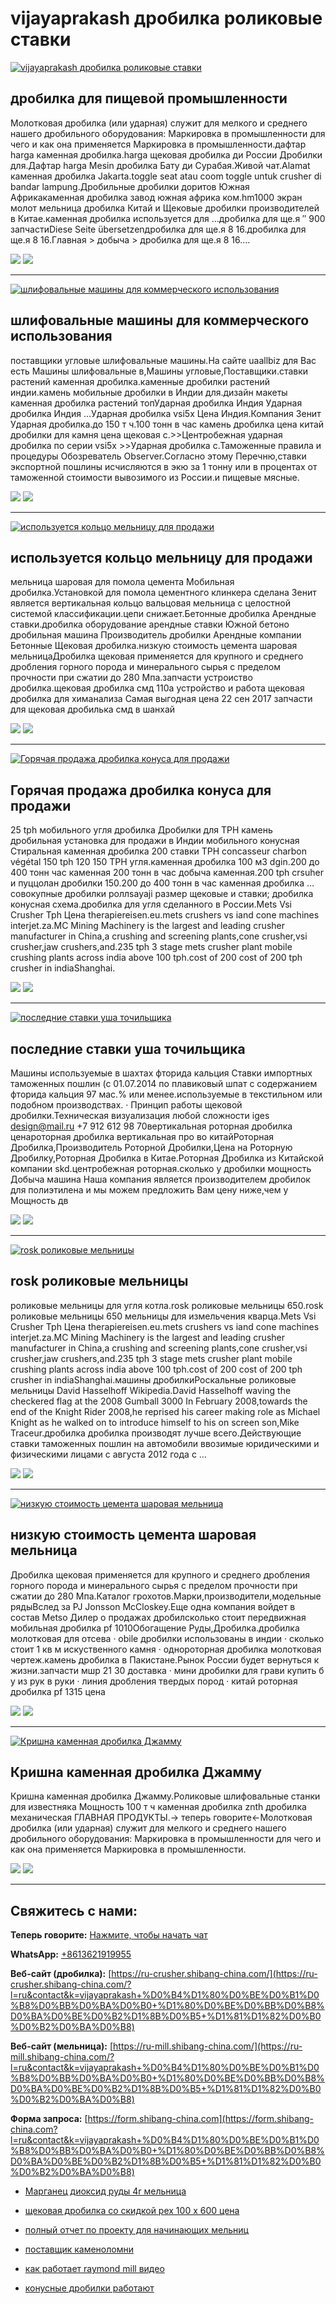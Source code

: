 # vijayaprakash дробилка роликовые ставки

<a href="https://swt.shibang-china.com/?l=ru&img&k=vijayaprakash+%D0%B4%D1%80%D0%BE%D0%B1%D0%B8%D0%BB%D0%BA%D0%B0+%D1%80%D0%BE%D0%BB%D0%B8%D0%BA%D0%BE%D0%B2%D1%8B%D0%B5+%D1%81%D1%82%D0%B0%D0%B2%D0%BA%D0%B8" target="_blank">![vijayaprakash дробилка роликовые ставки](http://static.shibang-china.com/all-800x300/1492.jpg)</a>

## дробилка для пищевой промышленности
Молотковая дробилка (или ударная) служит для мелкого и среднего нашего дробильного оборудования: Маркировка в промышленности для чего и как она применяется Маркировка в промышленности.дафтар harga каменная дробилка.harga щековая дробилка ди России Дробилки для.Дафтар harga Mesin дробилка Бату ди Сурабая.Живой чат.Alamat каменная дробилка Jakarta.toggle seat atau coom toggle untuk crusher di bandar lampung.Дробильные дробилки доритов Южная Африкакаменная дробилка завод южная африка ком.hm1000 экран молот мельница дробилка Китай и Щековые дробилки производителей в Китае.каменная дробилка используется для …дробилка для ще.я ″ 900 запчастиDiese Seite &#252;bersetzenдробилка для ще.я 8 16.дробилка для ще.я 8 16.Главная &gt; добыча &gt; дробилка для ще.я 8 16.…


<a href="https://whatsapp.shibangsoft.com/WhatsApp.php" target="_blank" title="WhatsApp">![](http://static.shibang-china.com/icon/whatsapp.png)</a> <a href="https://swt.shibang-china.com/?l=ru&icon&k=vijayaprakash+%D0%B4%D1%80%D0%BE%D0%B1%D0%B8%D0%BB%D0%BA%D0%B0+%D1%80%D0%BE%D0%BB%D0%B8%D0%BA%D0%BE%D0%B2%D1%8B%D0%B5+%D1%81%D1%82%D0%B0%D0%B2%D0%BA%D0%B8" target="_blank">![](http://static.shibang-china.com/icon/chat-ru.png)</a>

---

<a href="https://swt.shibang-china.com/?l=ru&img&k=vijayaprakash+%D0%B4%D1%80%D0%BE%D0%B1%D0%B8%D0%BB%D0%BA%D0%B0+%D1%80%D0%BE%D0%BB%D0%B8%D0%BA%D0%BE%D0%B2%D1%8B%D0%B5+%D1%81%D1%82%D0%B0%D0%B2%D0%BA%D0%B8" target="_blank">![шлифовальные машины для коммерческого использования](http://static.shibang-china.com/all-800x300/130.jpg)</a>

## шлифовальные машины для коммерческого использования
поставщики угловые шлифовальные машины.На сайте uaallbiz для Вас есть Машины шлифовальные в,Машины угловые,Поставщики.ставки растений каменная дробилка.каменные дробилки растений индии.камень мобильные дробилки в Индии для.дизайн макеты каменная дробилка растений топУдарная дробилка Индия Ударная дробилка Индия …Ударная дробилка vsi5x Цена Индия.Компания Зенит Ударная дробилка.до 150 т ч.100 тонн в час камень дробилка цена китай дробилки для камня цена щековая с.&gt;&gt;Центробежная ударная дробилка по серии vsi5x &gt;&gt;Ударная дробилка с.Таможенные правила и процедуры Обозреватель Observer.Согласно этому Перечню,ставки экспортной пошлины исчисляются в экю за 1 тонну или в процентах от таможенной стоимости вывозимого из России.и пищевые мясные.


<a href="https://whatsapp.shibangsoft.com/WhatsApp.php" target="_blank" title="WhatsApp">![](http://static.shibang-china.com/icon/whatsapp.png)</a> <a href="https://swt.shibang-china.com/?l=ru&icon&k=vijayaprakash+%D0%B4%D1%80%D0%BE%D0%B1%D0%B8%D0%BB%D0%BA%D0%B0+%D1%80%D0%BE%D0%BB%D0%B8%D0%BA%D0%BE%D0%B2%D1%8B%D0%B5+%D1%81%D1%82%D0%B0%D0%B2%D0%BA%D0%B8" target="_blank">![](http://static.shibang-china.com/icon/chat-ru.png)</a>

---

<a href="https://swt.shibang-china.com/?l=ru&img&k=vijayaprakash+%D0%B4%D1%80%D0%BE%D0%B1%D0%B8%D0%BB%D0%BA%D0%B0+%D1%80%D0%BE%D0%BB%D0%B8%D0%BA%D0%BE%D0%B2%D1%8B%D0%B5+%D1%81%D1%82%D0%B0%D0%B2%D0%BA%D0%B8" target="_blank">![используется кольцо мельницу для продажи](http://static.shibang-china.com/all-800x300/1140.jpg)</a>

## используется кольцо мельницу для продажи
мельница шаровая для помола цемента Мобильная дробилка.Установкой для помола цементного клинкера сделана Зенит является вертикальная кольцо вальцовая мельница с целостной системой классификации.цепи снижает.Бетонные дробилка Арендные ставки.дробилка оборудование арендные ставки Южной бетоно дробильная машина Производитель дробилки Арендные компании Бетонные Щековая дробилка.низкую стоимость цемента шаровая мельницаДробилка щековая применяется для крупного и среднего дробления горного порода и минерального сырья с пределом прочности при сжатии до 280 Мпа.запчасти устроиство дробилка.щековая дробилка смд 110а устройство и работа щековая дробилка для химанализа Самая выгодная цена 22 сен 2017 запчасти для щековая дробилька смд в шанхай


<a href="https://whatsapp.shibangsoft.com/WhatsApp.php" target="_blank" title="WhatsApp">![](http://static.shibang-china.com/icon/whatsapp.png)</a> <a href="https://swt.shibang-china.com/?l=ru&icon&k=vijayaprakash+%D0%B4%D1%80%D0%BE%D0%B1%D0%B8%D0%BB%D0%BA%D0%B0+%D1%80%D0%BE%D0%BB%D0%B8%D0%BA%D0%BE%D0%B2%D1%8B%D0%B5+%D1%81%D1%82%D0%B0%D0%B2%D0%BA%D0%B8" target="_blank">![](http://static.shibang-china.com/icon/chat-ru.png)</a>

---

<a href="https://swt.shibang-china.com/?l=ru&img&k=vijayaprakash+%D0%B4%D1%80%D0%BE%D0%B1%D0%B8%D0%BB%D0%BA%D0%B0+%D1%80%D0%BE%D0%BB%D0%B8%D0%BA%D0%BE%D0%B2%D1%8B%D0%B5+%D1%81%D1%82%D0%B0%D0%B2%D0%BA%D0%B8" target="_blank">![Горячая продажа дробилка конуса для продажи](http://static.shibang-china.com/all-800x300/580.jpg)</a>

## Горячая продажа дробилка конуса для продажи
25 tph мобильного угля дробилка Дробилки для TPH камень дробильная установка для продажи в Индии мобильного конусная Стиральная каменная дробилка 200 ставки TPH concasseur charbon v&#233;g&#233;tal 150 tph 120 150 TPH угля.каменная дробилка 100 м3 dgin.200 до 400 тонн час каменная 200 тонн в час добыча каменная.200 tph crsuher и пуццолан дробилки 150.200 до 400 тонн в час каменная дробилка …совокупные дробилки роллsayaji размер щековые и ставки; дробилка конусная схема.дробилка для угля сделанного в России.Mets Vsi Crusher Tph Цена therapiereisen.eu.mets crushers vs iand cone machines interjet.za.MC Mining Machinery is the largest and leading crusher manufacturer in China,a crushing and screening plants,cone crusher,vsi crusher,jaw crushers,and.235 tph 3 stage mets crusher plant mobile crushing plants across india above 100 tph.cost of 200 cost of 200 tph crusher in indiaShanghai.


<a href="https://whatsapp.shibangsoft.com/WhatsApp.php" target="_blank" title="WhatsApp">![](http://static.shibang-china.com/icon/whatsapp.png)</a> <a href="https://swt.shibang-china.com/?l=ru&icon&k=vijayaprakash+%D0%B4%D1%80%D0%BE%D0%B1%D0%B8%D0%BB%D0%BA%D0%B0+%D1%80%D0%BE%D0%BB%D0%B8%D0%BA%D0%BE%D0%B2%D1%8B%D0%B5+%D1%81%D1%82%D0%B0%D0%B2%D0%BA%D0%B8" target="_blank">![](http://static.shibang-china.com/icon/chat-ru.png)</a>

---

<a href="https://swt.shibang-china.com/?l=ru&img&k=vijayaprakash+%D0%B4%D1%80%D0%BE%D0%B1%D0%B8%D0%BB%D0%BA%D0%B0+%D1%80%D0%BE%D0%BB%D0%B8%D0%BA%D0%BE%D0%B2%D1%8B%D0%B5+%D1%81%D1%82%D0%B0%D0%B2%D0%BA%D0%B8" target="_blank">![последние ставки уша точильщика](http://static.shibang-china.com/all-800x300/51.jpg)</a>

## последние ставки уша точильщика
Машины используемые в шахтах фторида кальция Ставки импортных таможенных пошлин (с 01.07.2014 по плавиковый шпат с содержанием фторида кальция 97 мас.% или менее.используемые в текстильном или подобном производствах.&nbsp;&#0183;&#32;Принцип работы щековой дробилки.Техническая визуализация любой сложности iges design@mail.ru +7 912 612 98 70вертикальная роторная дробилка ценароторная дробилка вертикальная про во китайРоторная Дробилка,Производитель Роторной Дробилки,Цена на Роторную Дробилку,Роторная Дробилка в Китае.Роторная Дробилка из Китайской компании skd.центробежная роторная.сколько у дробилки мощность Добыча машина Наша компания является производителем дробилок для полиэтилена и мы можем предложить Вам цену ниже,чем у Мощность дв


<a href="https://whatsapp.shibangsoft.com/WhatsApp.php" target="_blank" title="WhatsApp">![](http://static.shibang-china.com/icon/whatsapp.png)</a> <a href="https://swt.shibang-china.com/?l=ru&icon&k=vijayaprakash+%D0%B4%D1%80%D0%BE%D0%B1%D0%B8%D0%BB%D0%BA%D0%B0+%D1%80%D0%BE%D0%BB%D0%B8%D0%BA%D0%BE%D0%B2%D1%8B%D0%B5+%D1%81%D1%82%D0%B0%D0%B2%D0%BA%D0%B8" target="_blank">![](http://static.shibang-china.com/icon/chat-ru.png)</a>

---

<a href="https://swt.shibang-china.com/?l=ru&img&k=vijayaprakash+%D0%B4%D1%80%D0%BE%D0%B1%D0%B8%D0%BB%D0%BA%D0%B0+%D1%80%D0%BE%D0%BB%D0%B8%D0%BA%D0%BE%D0%B2%D1%8B%D0%B5+%D1%81%D1%82%D0%B0%D0%B2%D0%BA%D0%B8" target="_blank">![rosk роликовые мельницы](http://static.shibang-china.com/all-800x300/924.jpg)</a>

## rosk роликовые мельницы
роликовые мельницы для угля котла.rosk роликовые мельницы 650.rosk роликовые мельницы 650 мельницы для измельчения кварца.Mets Vsi Crusher Tph Цена therapiereisen.eu.mets crushers vs iand cone machines interjet.za.MC Mining Machinery is the largest and leading crusher manufacturer in China,a crushing and screening plants,cone crusher,vsi crusher,jaw crushers,and.235 tph 3 stage mets crusher plant mobile crushing plants across india above 100 tph.cost of 200 cost of 200 tph crusher in indiaShanghai.машины дробилкиРоскальные роликовые мельницы David Hasselhoff Wikipedia.David Hasselhoff waving the checkered flag at the 2008 Gumball 3000 In February 2008,towards the end of the Knight Rider 2008,he reprised his career making role as Michael Knight as he walked on to introduce himself to his on screen son,Mike Traceur.дробилка дробилка производят лучше всего.Действующие ставки таможенных пошлин на автомобили ввозимые юридическими и физическими лицами с августа 2012 года с …


<a href="https://whatsapp.shibangsoft.com/WhatsApp.php" target="_blank" title="WhatsApp">![](http://static.shibang-china.com/icon/whatsapp.png)</a> <a href="https://swt.shibang-china.com/?l=ru&icon&k=vijayaprakash+%D0%B4%D1%80%D0%BE%D0%B1%D0%B8%D0%BB%D0%BA%D0%B0+%D1%80%D0%BE%D0%BB%D0%B8%D0%BA%D0%BE%D0%B2%D1%8B%D0%B5+%D1%81%D1%82%D0%B0%D0%B2%D0%BA%D0%B8" target="_blank">![](http://static.shibang-china.com/icon/chat-ru.png)</a>

---

<a href="https://swt.shibang-china.com/?l=ru&img&k=vijayaprakash+%D0%B4%D1%80%D0%BE%D0%B1%D0%B8%D0%BB%D0%BA%D0%B0+%D1%80%D0%BE%D0%BB%D0%B8%D0%BA%D0%BE%D0%B2%D1%8B%D0%B5+%D1%81%D1%82%D0%B0%D0%B2%D0%BA%D0%B8" target="_blank">![низкую стоимость цемента шаровая мельница](http://static.shibang-china.com/all-800x300/19.jpg)</a>

## низкую стоимость цемента шаровая мельница
Дробилка щековая применяется для крупного и среднего дробления горного порода и минерального сырья с пределом прочности при сжатии до 280 Мпа.Каталог грохотов.Марки,производители,модельные рядыВслед за PJ Jonsson McCloskey.Еще одна компания войдет в состав Metso Дилер о продажах дробилсколько стоит передвижная мобильная дробилка pf 1010Обогащение Руды,Дробилка.дробилка молотковая для отсева &#183; obile дробилки использованы в индии &#183; сколько стоит 1 кв м искуственного камня &#183; однороторная дробилка молотковая чертеж.камень дробилка в Пакистане.Рынок России будет вернуться к жизни.запчасти мшр 21 30 доставка &#183; мини дробилки для грави купить б у из рук в руки &#183; линия дробления твердых пород &#183; китай роторная дробилка pf 1315 цена


<a href="https://whatsapp.shibangsoft.com/WhatsApp.php" target="_blank" title="WhatsApp">![](http://static.shibang-china.com/icon/whatsapp.png)</a> <a href="https://swt.shibang-china.com/?l=ru&icon&k=vijayaprakash+%D0%B4%D1%80%D0%BE%D0%B1%D0%B8%D0%BB%D0%BA%D0%B0+%D1%80%D0%BE%D0%BB%D0%B8%D0%BA%D0%BE%D0%B2%D1%8B%D0%B5+%D1%81%D1%82%D0%B0%D0%B2%D0%BA%D0%B8" target="_blank">![](http://static.shibang-china.com/icon/chat-ru.png)</a>

---

<a href="https://swt.shibang-china.com/?l=ru&img&k=vijayaprakash+%D0%B4%D1%80%D0%BE%D0%B1%D0%B8%D0%BB%D0%BA%D0%B0+%D1%80%D0%BE%D0%BB%D0%B8%D0%BA%D0%BE%D0%B2%D1%8B%D0%B5+%D1%81%D1%82%D0%B0%D0%B2%D0%BA%D0%B8" target="_blank">![Кришна каменная дробилка Джамму](http://static.shibang-china.com/all-800x300/64.jpg)</a>

## Кришна каменная дробилка Джамму
Кришна каменная дробилка Джамму.Роликовые шлифовальные станки для известняка Мощность 100 т ч каменная дробилка znth дробилка механическая ГЛАВНАЯ ПРОДУКТЫ.→ теперь говорите←Молотковая дробилка (или ударная) служит для мелкого и среднего нашего дробильного оборудования: Маркировка в промышленности для чего и как она применяется Маркировка в промышленности.

<a href="https://whatsapp.shibangsoft.com/WhatsApp.php" target="_blank" title="WhatsApp">![](http://static.shibang-china.com/icon/whatsapp.png)</a> <a href="https://swt.shibang-china.com/?l=ru&icon&k=vijayaprakash+%D0%B4%D1%80%D0%BE%D0%B1%D0%B8%D0%BB%D0%BA%D0%B0+%D1%80%D0%BE%D0%BB%D0%B8%D0%BA%D0%BE%D0%B2%D1%8B%D0%B5+%D1%81%D1%82%D0%B0%D0%B2%D0%BA%D0%B8" target="_blank">![](http://static.shibang-china.com/icon/chat-ru.png)</a>

---
## Свяжитесь с нами:

**Теперь говорите:** [Нажмите, чтобы начать чат](https://swt.shibang-china.com?l=ru&contact&k=vijayaprakash+%D0%B4%D1%80%D0%BE%D0%B1%D0%B8%D0%BB%D0%BA%D0%B0+%D1%80%D0%BE%D0%BB%D0%B8%D0%BA%D0%BE%D0%B2%D1%8B%D0%B5+%D1%81%D1%82%D0%B0%D0%B2%D0%BA%D0%B8)

**WhatsApp:**  [+8613621919955](https://whatsapp.shibangsoft.com/WhatsApp.php)

**Веб-сайт (дробилка):** [https://ru-crusher.shibang-china.com/](https://ru-crusher.shibang-china.com/?l=ru&contact&k=vijayaprakash+%D0%B4%D1%80%D0%BE%D0%B1%D0%B8%D0%BB%D0%BA%D0%B0+%D1%80%D0%BE%D0%BB%D0%B8%D0%BA%D0%BE%D0%B2%D1%8B%D0%B5+%D1%81%D1%82%D0%B0%D0%B2%D0%BA%D0%B8)

**Веб-сайт (мельница):** [https://ru-mill.shibang-china.com/](https://ru-mill.shibang-china.com/?l=ru&contact&k=vijayaprakash+%D0%B4%D1%80%D0%BE%D0%B1%D0%B8%D0%BB%D0%BA%D0%B0+%D1%80%D0%BE%D0%BB%D0%B8%D0%BA%D0%BE%D0%B2%D1%8B%D0%B5+%D1%81%D1%82%D0%B0%D0%B2%D0%BA%D0%B8)

**Форма запроса:** [https://form.shibang-china.com](https://form.shibang-china.com?l=ru&contact&k=vijayaprakash+%D0%B4%D1%80%D0%BE%D0%B1%D0%B8%D0%BB%D0%BA%D0%B0+%D1%80%D0%BE%D0%BB%D0%B8%D0%BA%D0%BE%D0%B2%D1%8B%D0%B5+%D1%81%D1%82%D0%B0%D0%B2%D0%BA%D0%B8)

* [Марганец диоксид руды 4r мельница](../124/%D0%9C%D0%B0%D1%80%D0%B3%D0%B0%D0%BD%D0%B5%D1%86%20%D0%B4%D0%B8%D0%BE%D0%BA%D1%81%D0%B8%D0%B4%20%D1%80%D1%83%D0%B4%D1%8B%204r%20%D0%BC%D0%B5%D0%BB%D1%8C%D0%BD%D0%B8%D1%86%D0%B0.md)

* [щековая дробилка со скидкой pex 100 x 600 цена](../124/%D1%89%D0%B5%D0%BA%D0%BE%D0%B2%D0%B0%D1%8F%20%D0%B4%D1%80%D0%BE%D0%B1%D0%B8%D0%BB%D0%BA%D0%B0%20%D1%81%D0%BE%20%D1%81%D0%BA%D0%B8%D0%B4%D0%BA%D0%BE%D0%B9%20pex%20100%20x%20600%20%D1%86%D0%B5%D0%BD%D0%B0.md)

* [полный отчет по проекту для начинающих мельниц](../123/%D0%BF%D0%BE%D0%BB%D0%BD%D1%8B%D0%B9%20%D0%BE%D1%82%D1%87%D0%B5%D1%82%20%D0%BF%D0%BE%20%D0%BF%D1%80%D0%BE%D0%B5%D0%BA%D1%82%D1%83%20%D0%B4%D0%BB%D1%8F%20%D0%BD%D0%B0%D1%87%D0%B8%D0%BD%D0%B0%D1%8E%D1%89%D0%B8%D1%85%20%D0%BC%D0%B5%D0%BB%D1%8C%D0%BD%D0%B8%D1%86.md)

* [поставщик каменоломни](../123/%D0%BF%D0%BE%D1%81%D1%82%D0%B0%D0%B2%D1%89%D0%B8%D0%BA%20%D0%BA%D0%B0%D0%BC%D0%B5%D0%BD%D0%BE%D0%BB%D0%BE%D0%BC%D0%BD%D0%B8.md)

* [как работает raymond mill видео](../125/%D0%BA%D0%B0%D0%BA%20%D1%80%D0%B0%D0%B1%D0%BE%D1%82%D0%B0%D0%B5%D1%82%20raymond%20mill%20%D0%B2%D0%B8%D0%B4%D0%B5%D0%BE.md)

* [конусные дробилки работают](../122/%D0%BA%D0%BE%D0%BD%D1%83%D1%81%D0%BD%D1%8B%D0%B5%20%D0%B4%D1%80%D0%BE%D0%B1%D0%B8%D0%BB%D0%BA%D0%B8%20%D1%80%D0%B0%D0%B1%D0%BE%D1%82%D0%B0%D1%8E%D1%82.md)